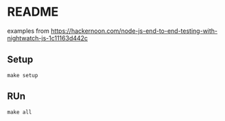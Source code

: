 # README

examples from https://hackernoon.com/node-js-end-to-end-testing-with-nightwatch-js-1c11163d442c

## Setup

```
make setup
```

## RUn

```
make all
```
